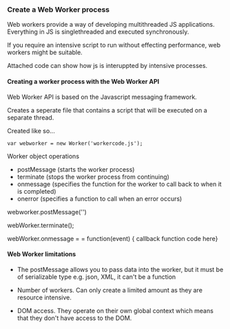 ### Create a Web Worker process

Web workers provide a way of developing multithreaded JS applications. Everything in JS is singlethreaded and executed synchronously.

If you require an intensive script to run without effecting performance, web workers might be suitable.

Attached code can show how js is interuppted by intensive processes.

#### Creating a worker process with the Web Worker API

Web Worker API is based on the Javascript messaging framework.

Creates a seperate file that contains a script that will be executed on a separate thread.

Created like so...
```
var webworker = new Worker('workercode.js');
```

Worker object operations
- postMessage (starts the worker process)
- terminate (stops the worker process from continuing)
- onmessage (specifies the function for the worker to call back to when it is completed)
- onerror (specifies a function to call when an error occurs)

webworker.postMessage('')

webWorker.terminate();

webWorker.onmessage = = function(event) { callback function code here} 


#### Web Worker limitations

 - The postMessage allows you to pass data into the worker, but it must be of serializable type e.g. json, XML, it can't be a function
 
 - Number of workers. Can only create a limited amount as they are resource intensive.
 
 - DOM access. They operate on their own global context which means that they don't have access to the DOM.
 